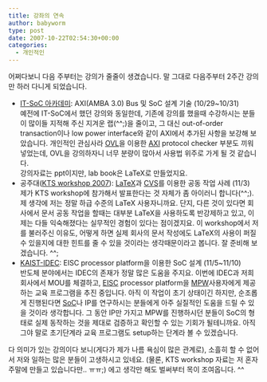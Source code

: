 ```yaml
---
title: 강좌의 연속
author: babyworm
type: post
date: 2007-10-22T02:54:30+00:00
categories:
  - 개인적인
---
```

어쩌다보니 다음 주부터는 강의가 줄줄이 생겼습니다. 말 그대로 다음주부터 2주간 강의만 하러 다니게 되었습니다.

  * [IT-SoC 아카데미][1]: AXI(AMBA 3.0) Bus 및 SoC 설계 기술 (10/29~10/31)<br>
    예전에 IT-SoC에서 했던 강의와 동일한데, 기존에 강의를 했을때 수강하시는 분들이 많이들 지적해 주신 지겨운 랩(^^;)을 줄이고, 그 대신 out-of-order transaction이나 low power interface와 같이 AXI에서 추가된 사항을 보강해 보았습니다. 개인적인 관심사라 [OVL][2]을 이용한 [AXI][3] protocol checker 부분도 끼워 넣었는데, OVL을 강의하자니 너무 분량이 많아서 사용법 위주로 가게 될 것 같습니다.<br>
    강의자료는 ppt이지만, lab book은 LaTeX로 만들었지요.
  * 공주대([KTS workshop 2007][4]): [LaTeX][5]과 [CVS][6]를 이용한 공동 작업 사례 (11/3)<br>
    제가 KTS workshop에 참가해서 발표한다는 것 자체가 좀 아이러니 합니다(^^;). 제 생각에 저는 정말 하급 수준의 LaTeX 사용자니까요. 단지, 다른 것이 있다면 회사에서 문서 공동 작업을 할때는 대부분 LaTeX을 사용하도록 반강제하고 있고, 이제는 다들 익숙해졌다는 실무적인 경험이 있다는 점이겠지요. 이 workshop에서 저를 불러주신 이유도, 어떻게 하면 실제 회사의 문서 작성에도 LaTeX의 사용이 퍼질 수 있을지에 대한 힌트를 줄 수 있을 것이라는 생각때문이라고 봅니다. 잘 준비해 보겠습니다. ^^;
  * [KAIST-IDEC][7]: EISC processor platform을 이용한 SoC 설계 (11/5~11/10)<br>
    반도체 분야에서는 IDEC의 존재가 정말 많은 도움을 주지요. 이번에 IDEC과 저희 회사에서 MOU를 체결하고, [EISC][8] processor platform을 [MPW][9]사용자에게 제공하는 교육 프로그램을 추진 중입니다. 아직 이 작업이 초기 상태이긴 하지만, 순조롭게 진행된다면 [SoC][10]나 IP를 연구하시는 분들에게 아주 실질적인 도움을 드릴 수 있을 것이라 생각합니다. 그 동안 IP만 가지고 MPW를 진행하시던 분들이 SoC의 형태로 실제 동작하는 것을 제대로 검증하고 확인할 수 있는 기회가 될테니까요. 아직 그야 말로 초기단계라 교육 프로그램도 setup하는 단계라 볼 수 있겠습니다.

다 의미가 있는 강의이다 보니(게다가 제가 나름 욕심이 많은 관계로), 소흘히 할 수 없어서 저와 일하는 많은 분들이 고생하시고 있네요. (물론, KTS workshop 자료는 저 혼자 주말에 만들고 있습니다만.. ㅠㅠ;) 에고 생각만 해도 벌써부터 목이 조여옵니다. ^^

 [1]: http://www.asic.net/
 [2]: http://en.wikipedia.org/wiki/OVL
 [3]: http://en.wikipedia.org/wiki/AXI
 [4]: http://faq.ktug.or.kr/faq/KTSWorkshop/2007
 [5]: http://en.wikipedia.org/wiki/LaTeX
 [6]: http://en.wikipedia.org/wiki/CVS
 [7]: https://idec.kaist.ac.kr/
 [8]: http://en.wikipedia.org/wiki/EISC
 [9]: http://en.wikipedia.org/wiki/Application-specific_integrated_circuit#Multi-project_wafers
 [10]: http://en.wikipedia.org/wiki/System-on-a-chip
